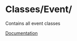 # Classes/Event/

Contains all event classes

[Documentation](https://docs.typo3.org/m/typo3/reference-coreapi/12.4/en-us/ApiOverview/Events/EventDispatcher/Index.html)